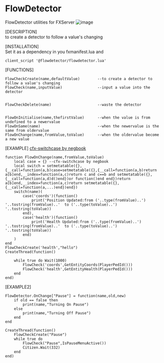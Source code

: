 # FlowDetector
FlowDetector utilities for FXServer
![image](https://github.com/negbook/flowdetector/blob/main/preview.png?raw=true)

[DESCRIPTION]  
to create a detector to follow a value's changing  

[INSTALLATION]  
Set it as a dependency in you fxmanifest.lua
and
```
client_script '@flowdetector/flowdetector.lua'
```
[FUNCTIONS]  
```
FlowCheckCreate(name,defaultValue)        --to create a detector to follow a value's changing
FlowCheck(name,inputValue)                --input a value into the detector


FlowCheckDelete(name)                     --waste the detector


FlowOnInitialise(name,thefirstValue)      --when the value is from undefined to a newervalue 
FlowOnSame(name)                          --when the newervalue is the same from oldervalue
FlowOnChange(name,fromValue,toValue)      --when the oldervalue become a new value 
```

[EXAMPLE] [cfx-switchcase by negbook](https://github.com/negbook/cfx-switchcase/blob/main/cfx-switchcase.lua)
```
function FlowOnChange(name,fromValue,toValue)
	local case = {} --cfx-switchcase by negbook 
    local switch = setmetatable({},{__call=function(a,b)case=setmetatable({},{__call=function(a,b)return a[b]end,__index=function(a,c)return c and c==b and setmetatable({},{__call=function(a,d)d()end})or function()end end})return a[b]end,__index=function(a,c)return setmetatable({},{__call=function(a,...)end})end})
    switch(name)(
        case('coords')(function()
            print('Position Updated:from ('..type(fromValue)..') '..tostring(fromValue)..'  to ('..type(toValue)..') '..tostring(toValue))
        end),
        case('health')(function()
            print('Health Updated:from ('..type(fromValue)..') '..tostring(fromValue)..'  to ('..type(toValue)..') '..tostring(toValue))
        end)
    )
end 
FlowCheckCreate('health',"hello")
CreateThread(function()
    
    while true do Wait(1000)
        FlowCheck('coords',GetEntityCoords(PlayerPedId()))
        FlowCheck('health',GetEntityHealth(PlayerPedId()))
    end 
end)
```

[EXAMPLE2]
```
FlowDetector.OnChange["Pause"] = function(name,old,new)
    if old == false then 
        print(name,"Turning On Pause")
    else 
        print(name,"Turning Off Pause")
    end 
end 

CreateThread(function()
    FlowCheckCreate("Pause")
    while true do
        FlowCheck("Pause",IsPauseMenuActive())
        Citizen.Wait(332)
    end
end)
```

